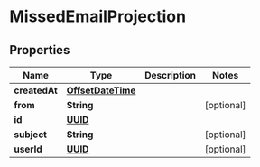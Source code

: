 

# MissedEmailProjection

## Properties

Name | Type | Description | Notes
------------ | ------------- | ------------- | -------------
**createdAt** | [**OffsetDateTime**](OffsetDateTime) |  | 
**from** | **String** |  |  [optional]
**id** | [**UUID**](UUID) |  | 
**subject** | **String** |  |  [optional]
**userId** | [**UUID**](UUID) |  |  [optional]




